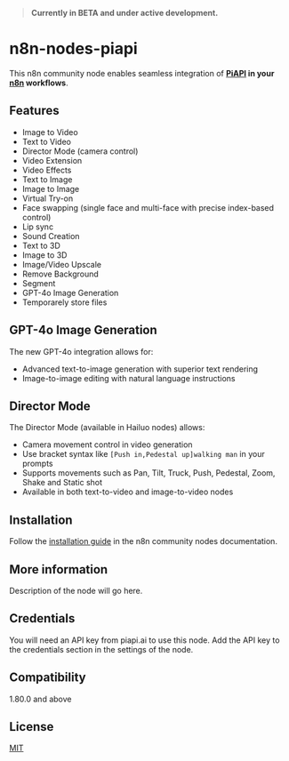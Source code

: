 > **Currently in BETA and under active development.**

# n8n-nodes-piapi

This n8n community node enables seamless integration of **[PiAPI](https://piapi.ai/workspace?via=valics) in your [n8n](https://n8n.io) workflows**.

## Features

- Image to Video
- Text to Video
- Director Mode (camera control)
- Video Extension
- Video Effects
- Text to Image
- Image to Image
- Virtual Try-on
- Face swapping (single face and multi-face with precise index-based control)
- Lip sync
- Sound Creation
- Text to 3D
- Image to 3D
- Image/Video Upscale
- Remove Background
- Segment
- GPT-4o Image Generation
- Temporarely store files

## GPT-4o Image Generation

The new GPT-4o integration allows for:
- Advanced text-to-image generation with superior text rendering
- Image-to-image editing with natural language instructions

## Director Mode

The Director Mode (available in Hailuo nodes) allows:
- Camera movement control in video generation
- Use bracket syntax like `[Push in,Pedestal up]walking man` in your prompts
- Supports movements such as Pan, Tilt, Truck, Push, Pedestal, Zoom, Shake and Static shot
- Available in both text-to-video and image-to-video nodes

## Installation

Follow the [installation guide](https://docs.n8n.io/integrations/community-nodes/installation/) in the n8n community nodes documentation.

## More information

Description of the node will go here.

## Credentials

You will need an API key from piapi.ai to use this node. Add the API key to the credentials section in the settings of the node.

## Compatibility

1.80.0 and above

## License

[MIT](https://github.com/n8n-io/n8n-nodes-piapi/blob/master/LICENSE.md)

